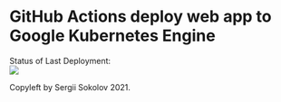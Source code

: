 # GitHub Actions deploy web app to Google Kubernetes Engine


Status of Last Deployment:<br>
<img src="https://github.com/falkonz/github-actions-cicd-to-gke/workflows/CICD-Pipeline-to-GKE/badge.svg?branch=master"><br>


Copyleft by Sergii Sokolov 2021.
